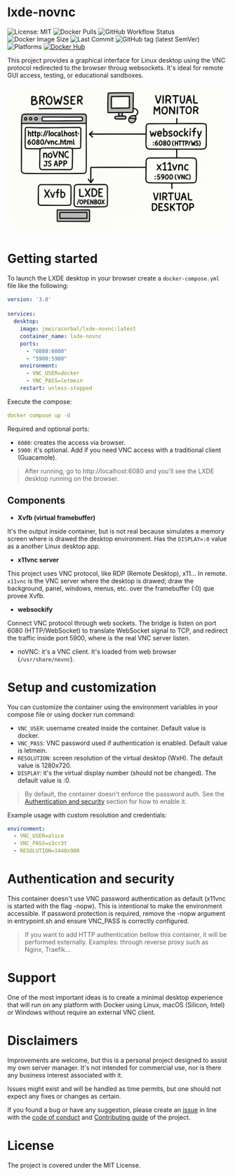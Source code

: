 # lxde-novnc

![License: MIT](https://img.shields.io/badge/License-MIT-yellow.svg)
![Docker Pulls](https://img.shields.io/docker/pulls/jmeiracorbal/lxde-novnc)
![GitHub Workflow Status](https://img.shields.io/github/actions/workflow/status/jmeiracorbal/lxde-novnc/build.yml)
![Docker Image Size](https://img.shields.io/docker/image-size/jmeiracorbal/lxde-novnc/latest)
![Last Commit](https://img.shields.io/github/last-commit/jmeiracorbal/lxde-novnc)
![GitHub tag (latest SemVer)](https://img.shields.io/github/v/tag/jmeiracorbal/lxde-novnc)
![Platforms](https://img.shields.io/badge/platform-linux%20%7C%20macOS%20%7C%20windows-blue)
[![Docker Hub](https://img.shields.io/badge/Docker%20Hub-lxde--novnc-blue)](https://hub.docker.com/r/jmeiracorbal/lxde-novnc)

This project provides a graphical interface for Linux desktop using the VNC protocol redirected to the browser throug websockets. It's ideal for remote GUI access, testing, or educational sandboxes.

![alt text](flujo-xvfb-x11vnc.png "Flow xvfb redirect to x11vnc")

# Getting started

To launch the LXDE desktop in your browser create a `docker-compose.yml` file like the following:

```yaml
version: '3.8'

services:
  desktop:
    image: jmeiracorbal/lxde-novnc:latest
    container_name: lxde-novnc
    ports:
      - "6080:6080"
      - "5900:5900"
    environment:
      - VNC_USER=docker
      - VNC_PASS=letmein
    restart: unless-stopped
```

Execute the compose:

```yaml
docker compose up -d
```

Required and optional ports:

* `6080`: creates the access via browser.
* `5900`: it's optional. Add if you need VNC access with a traditional client (Guacamole).

> After running, go to http://localhost:6080 and you'll see the LXDE desktop running on the browser.

## Components

* **Xvfb (virtual framebuffer)**

It's the output inside container, but is not real because simulates a memory screen where is drawed the desktop environment. Has the `DISPLAY=:0` value as a another Linux desktop app.

* **x11vnc server**

This project uses VNC protocol, like RDP (Remote Desktop), x11... In remote. `x11vnc` is the VNC server where the desktop is drawed; draw the background, panel, windows, menus, etc. over the framebuffer (:0) que provee Xvfb.

* **websockify** 

Connect VNC protocol through web sockets. The bridge is listen on port 6080 (HTTP/WebSocket) to translate WebSocket signal to TCP, and redirect the traffic inside port 5900, where is the real VNC server listen.
* noVNC: it's a VNC client. It's loaded from web browser (`/usr/share/novnc`).

# Setup and customization

You can customize the container using the environment variables in your compose file or using docker run command:

* `VNC_USER`: username created inside the container. Default value is docker.
* `VNC_PASS`: VNC password used if authentication is enabled. Default value is letmein.
* `RESOLUTION`: screen resolution of the virtual desktop (WxH). The default value is 1280x720.
* `DISPLAY`: it's the virtual display number (should not be changed). The default value is :0.

> By default, the container doesn't enforce the password auth. See the [Authentication and security](#authentication-and-security) section for how to enable it.

Example usage with custom resolution and credentials:

```yaml
environment:
  - VNC_USER=alice
  - VNC_PASS=s3cr3t
  - RESOLUTION=1440x900
```

# Authentication and security

This container doesn't use VNC password authentication as default (x11vnc is started with the flag -nopw). This is intentional to make the environment accessible. If password protection is required, remove the -nopw argument in entrypoint.sh and ensure VNC_PASS is correctly configured.

> If you want to add HTTP authentication bellow this container, it will be performed externally. Examples: through reverse proxy such as Nginx, Traefik...

# Support

One of the most important ideas is to create a minimal desktop experience that will run on any platform with Docker using Linux, macOS (Silicon, Intel) or Windows without require an external VNC client.

# Disclaimers 

Improvements are welcome, but this is a personal project designed to assist my own server manager. It's not intended for commercial use, nor is there any business interest associated with it.

Issues might exist and will be handled as time permits, but one should not expect any fixes or changes as certain. 

If you found a bug or have any suggestion, please create an [issue](https://github.com/jmeiracorbal/lxde-novnc/issues) in line with the [code of conduct](./CODE_OF_CONDUCT.md) and [Contributing guide](./CONTRIBUTING.md) of the project.

# License

The project is covered under the MIT License.


